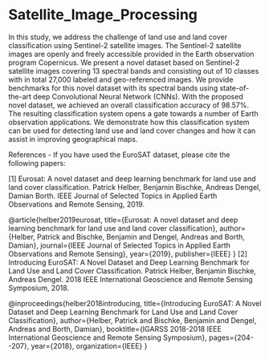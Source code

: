 # Satellite_Image_Processing

In this study, we address the challenge of land use and land cover classification using Sentinel-2 satellite images. The Sentinel-2 satellite images are openly and freely accessible provided in the Earth observation program Copernicus. We present a novel dataset based on Sentinel-2 satellite images covering 13 spectral bands and consisting out of 10 classes with in total 27,000 labeled and geo-referenced images. We provide benchmarks for this novel dataset with its spectral bands using state-of-the-art deep Convolutional Neural Network (CNNs). With the proposed novel dataset, we achieved an overall classification accuracy of 98.57%. The resulting classification system opens a gate towards a number of Earth observation applications. We demonstrate how this classification system can be used for detecting land use and land cover changes and how it can assist in improving geographical maps.

References -
If you have used the EuroSAT dataset, please cite the following papers:

[1] Eurosat: A novel dataset and deep learning benchmark for land use and land cover classification. Patrick Helber, Benjamin Bischke, Andreas Dengel, Damian Borth. IEEE Journal of Selected Topics in Applied Earth Observations and Remote Sensing, 2019.

@article{helber2019eurosat,
  title={Eurosat: A novel dataset and deep learning benchmark for land use and land cover classification},
  author={Helber, Patrick and Bischke, Benjamin and Dengel, Andreas and Borth, Damian},
  journal={IEEE Journal of Selected Topics in Applied Earth Observations and Remote Sensing},
  year={2019},
  publisher={IEEE}
}
[2] Introducing EuroSAT: A Novel Dataset and Deep Learning Benchmark for Land Use and Land Cover Classification. Patrick Helber, Benjamin Bischke, Andreas Dengel. 2018 IEEE International Geoscience and Remote Sensing Symposium, 2018.

@inproceedings{helber2018introducing,
  title={Introducing EuroSAT: A Novel Dataset and Deep Learning Benchmark for Land Use and Land Cover Classification},
  author={Helber, Patrick and Bischke, Benjamin and Dengel, Andreas and Borth, Damian},
  booktitle={IGARSS 2018-2018 IEEE International Geoscience and Remote Sensing Symposium},
  pages={204--207},
  year={2018},
  organization={IEEE}
}

